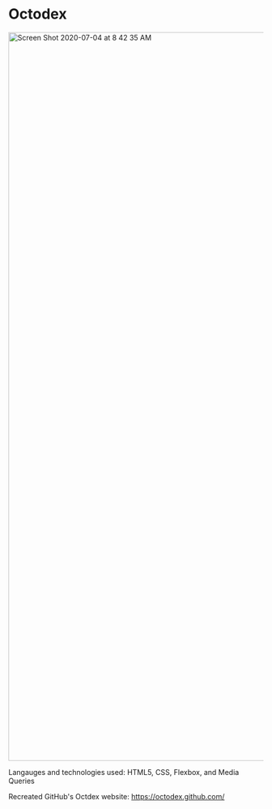 # Octodex

<img width="1438" alt="Screen Shot 2020-07-04 at 8 42 35 AM" src="https://user-images.githubusercontent.com/62678918/86512700-541a1a00-bdd2-11ea-8800-4e7e946920f6.png">

Langauges and technologies used: HTML5, CSS, Flexbox, and Media Queries

Recreated GitHub's Octdex website: https://octodex.github.com/
